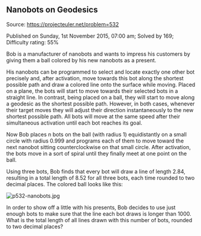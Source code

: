 Nanobots on Geodesics
---------------------

Source: https://projecteuler.net/problem=532

Published on Sunday, 1st November 2015, 07:00 am; Solved by 169;
Difficulty rating: 55%

Bob is a manufacturer of nanobots and wants to impress his customers by
giving them a ball colored by his new nanobots as a present.

His nanobots can be programmed to select and locate exactly one other
bot precisely and, after activation, move towards this bot along the
shortest possible path and draw a colored line onto the surface while
moving. Placed on a plane, the bots will start to move towards their
selected bots in a straight line. In contrast, being placed on a ball,
they will start to move along a geodesic as the shortest possible path.
However, in both cases, whenever their target moves they will adjust
their direction instantaneously to the new shortest possible path. All
bots will move at the same speed after their simultaneous activation
until each bot reaches its goal.

Now Bob places n bots on the ball (with radius 1) equidistantly on a
small circle with radius 0.999 and programs each of them to move toward
the next nanobot sitting counterclockwise on that small circle. After
activation, the bots move in a sort of spiral until they finally meet at
one point on the ball.

Using three bots, Bob finds that every bot will draw a line of length
2.84, resulting in a total length of 8.52 for all three bots, each time
rounded to two decimal places. The colored ball looks like this:

![p532-nanobots.jpg](project/images/p532-nanobots.jpg)

In order to show off a little with his presents, Bob decides to use just
enough bots to make sure that the line each bot draws is longer than
1000. What is the total length of all lines drawn with this number of
bots, rounded to two decimal places?
